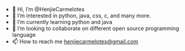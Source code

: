- 👋 Hi, I’m @HenjieCarmelotes
- 👀 I’m interested in python, java, css, c, and many more.
- 🌱 I’m currently learning python and java
- 💞️ I’m looking to collaborate on different open source programming language
- 📫 How to reach me henjiecarmelotes@gmail.com

<!---
HenjieCarmelotes/HenjieCarmelotes is a ✨ special ✨ repository because its `README.md` (this file) appears on your GitHub profile.
You can click the Preview link to take a look at your changes.
--->
